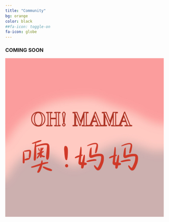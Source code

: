 ```yaml
---
title: "Community"
bg: orange
color: black
##fa-icon: toggle-on
fa-icon: globe
---
```


### COMING SOON
<img src="img/oh_mama.jpg" alt="oh_mama_logo">
